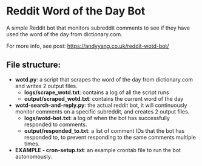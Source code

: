 # Reddit Word of the Day Bot
A simple Reddit bot that monitors subreddit comments to see if they have used the word of the day from dictionary.com.

For more info, see post: https://andyyang.co.uk/reddit-wotd-bot/

## File structure:
* **wotd.py**: a script that scrapes the word of the day from dictionary.com and writes 2 output files.
    * **logs/scrape_wotd.txt**: contains a log of all the script runs
    * **output/scraped_wotd.txt**: contains the current word of the day
* **wotd-search-and-reply.py**: the actual reddit bot, it will continuously monitor comments on a specific subreddit, and creates 2 output files.
    * **logs/wotd-bot.txt**: a log of when the bot has successfully responded to comments.
    * **output/responded_to.txt**: a list of comment IDs that the bot has responded to, to prevent responding to the same comments multiple times.
* **EXAMPLE - cron-setup.txt**: an example crontab file to run the bot autonomously.
